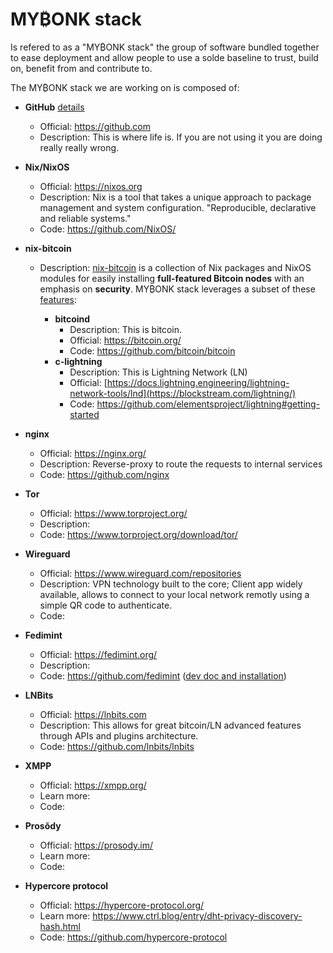# MY₿ONK stack

Is refered to as a "MY₿ONK stack" the group of software bundled together to ease deployment and allow people to use a solde baseline to trust, build on, benefit from and contribute to.

The MY₿ONK stack we are working on is composed of:

- **GitHub**  [details](https://www.wikipedia.org/wiki/HitHub)
  - Official: https://github.com
  - Description: This is where life is. If you are not using it you are doing really really wrong.
- **Nix/NixOS**
  - Official: https://nixos.org
  - Description: Nix is a tool that takes a unique approach to package management and system configuration. "Reproducible, declarative and reliable systems."
  - Code: https://github.com/NixOS/
- **nix-bitcoin** 
  - Description: [nix-bitcoin](https://nixbitcoin.org/) is a collection of Nix packages and NixOS modules for easily installing
      <strong>full-featured Bitcoin nodes</strong> with an emphasis on <strong>security</strong>. MY₿ONK stack leverages a subset of these [features](https://github.com/fort-nix/nix-bitcoin/#features):

    - **bitcoind**
      - Description: This is bitcoin.
      - Official: https://bitcoin.org/
      - Code: https://github.com/bitcoin/bitcoin
    - **c-lightning**
      - Description: This is Lightning Network (LN)
      - Official:  [https://docs.lightning.engineering/lightning-network-tools/lnd](https://blockstream.com/lightning/)
      - Code: https://github.com/elementsproject/lightning#getting-started
- **nginx**
  - Official: https://nginx.org/
  - Description: Reverse-proxy to route the requests to internal services
  - Code: https://github.com/nginx
- **Tor**
  - Official: https://www.torproject.org/
  - Description: 
  - Code: https://www.torproject.org/download/tor/
- **Wireguard**
  - Official: https://www.wireguard.com/repositories
  - Description: VPN technology built to the core; Client app widely available, allows to connect to your local network remotly using a simple QR code to authenticate.
  - Code: 

- **Fedimint**
  - Official: https://fedimint.org/ 
  - Description: 
  - Code: https://github.com/fedimint ([dev doc and installation](https://github.com/fedimint/fedimint/blob/master/docs/dev-running.md))

- **LNBits**
  - Official: https://lnbits.com
  - Description: This allows for great bitcoin/LN advanced features through APIs and plugins architecture.
  - Code: https://github.com/lnbits/lnbits

- **XMPP**
  - Official: https://xmpp.org/
  - Learn more: 
  - Code: 

- **Prosŏdy**
  - Official: https://prosody.im/
  - Learn more: 
  - Code: 

- **Hypercore protocol**
  - Official: https://hypercore-protocol.org/
  - Learn more: https://www.ctrl.blog/entry/dht-privacy-discovery-hash.html
  - Code: https://github.com/hypercore-protocol
  
